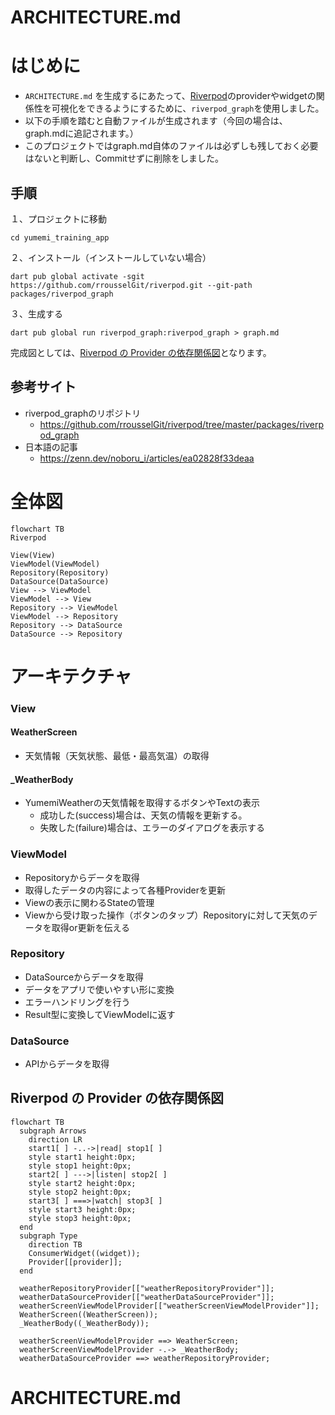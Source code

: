 # ARCHITECTURE.md

# はじめに

- `ARCHITECTURE.md`
  を生成するにあたって、[Riverpod](https://riverpod.dev/)のproviderやwidgetの関係性を可視化をできるようにするために、`riverpod_graph`を使用しました。
- 以下の手順を踏むと自動ファイルが生成されます（今回の場合は、graph.mdに追記されます。）
- このプロジェクトではgraph.md自体のファイルは必ずしも残しておく必要はないと判断し、Commitせずに削除をしました。

## 手順

１、プロジェクトに移動

```
cd yumemi_training_app 
```

２、インストール（インストールしていない場合）

```
dart pub global activate -sgit https://github.com/rrousselGit/riverpod.git --git-path packages/riverpod_graph
```

３、生成する

```
dart pub global run riverpod_graph:riverpod_graph > graph.md
```

完成図としては、[Riverpod の Provider の依存関係図](https://github.com/iseruuuuu/flutter_yumemi_training_app/blob/feature/session_8/ARCHITECTURE.md#riverpod-%E3%81%AE-provider-%E3%81%AE%E4%BE%9D%E5%AD%98%E9%96%A2%E4%BF%82%E5%9B%B3)となります。

## 参考サイト

- riverpod_graphのリポジトリ
    - https://github.com/rrousselGit/riverpod/tree/master/packages/riverpod_graph
- 日本語の記事
    - https://zenn.dev/noboru_i/articles/ea02828f33deaa

# 全体図

```mermaid
flowchart TB
Riverpod

View(View)
ViewModel(ViewModel)
Repository(Repository)
DataSource(DataSource)
View --> ViewModel
ViewModel --> View
Repository --> ViewModel
ViewModel --> Repository
Repository --> DataSource
DataSource --> Repository
```

# アーキテクチャ

### View

#### WeatherScreen

- 天気情報（天気状態、最低・最高気温）の取得

#### _WeatherBody

- YumemiWeatherの天気情報を取得するボタンやTextの表示
    - 成功した(success)場合は、天気の情報を更新する。
    - 失敗した(failure)場合は、エラーのダイアログを表示する

### ViewModel

- Repositoryからデータを取得
- 取得したデータの内容によって各種Providerを更新
- Viewの表示に関わるStateの管理
- Viewから受け取った操作（ボタンのタップ）Repositoryに対して天気のデータを取得or更新を伝える

### Repository

- DataSourceからデータを取得
- データをアプリで使いやすい形に変換
- エラーハンドリングを行う
- Result型に変換してViewModelに返す

### DataSource

- APIからデータを取得

## Riverpod の Provider の依存関係図

```mermaid
flowchart TB
  subgraph Arrows
    direction LR
    start1[ ] -..->|read| stop1[ ]
    style start1 height:0px;
    style stop1 height:0px;
    start2[ ] --->|listen| stop2[ ]
    style start2 height:0px;
    style stop2 height:0px;
    start3[ ] ===>|watch| stop3[ ]
    style start3 height:0px;
    style stop3 height:0px;
  end
  subgraph Type
    direction TB
    ConsumerWidget((widget));
    Provider[[provider]];
  end

  weatherRepositoryProvider[["weatherRepositoryProvider"]];
  weatherDataSourceProvider[["weatherDataSourceProvider"]];
  weatherScreenViewModelProvider[["weatherScreenViewModelProvider"]];
  WeatherScreen((WeatherScreen));
  _WeatherBody((_WeatherBody));

  weatherScreenViewModelProvider ==> WeatherScreen;
  weatherScreenViewModelProvider -.-> _WeatherBody;
  weatherDataSourceProvider ==> weatherRepositoryProvider;

```

# ARCHITECTURE.md